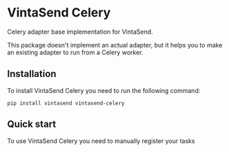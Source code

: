 # VintaSend Celery

Celery adapter base implementation for VintaSend. 

This package doesn't implement an actual adapter, but it helps you to make an existing adapter to run from a Celery worker.


## Installation

To install VintaSend Celery you need to run the following command:

```shell
pip install vintasend vintasend-celery
```


## Quick start

To use VintaSend Celery you need to manually register your tasks

